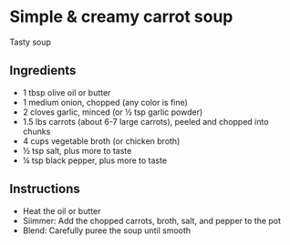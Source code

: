 # Simple & creamy carrot soup 

Tasty soup 

## Ingredients
   -  1 tbsp olive oil or butter
   -  1 medium onion, chopped (any color is fine)
   -  2 cloves garlic, minced (or ½ tsp garlic powder)
   -  1.5 lbs carrots (about 6-7 large carrots), peeled and chopped into chunks
   -  4 cups vegetable broth (or chicken broth)
   -  ½ tsp salt, plus more to taste
   -  ¼ tsp black pepper, plus more to taste

## Instructions
   - Heat the oil or butter 
   - Siimmer: Add the chopped carrots, broth, salt, and pepper to the pot 
   - Blend: Carefully puree the soup until smooth
